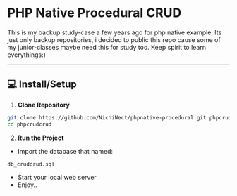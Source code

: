 # PHP Native Procedural CRUD
This is my backup study-case a few years ago for php native example. Its just only backup repositories, i decided to public this repo cause some of my junior-classes maybe need this for study too. Keep spirit to learn everythings:)

------------

## 💻 Install/Setup

1. **Clone Repository**
```bash
git clone https://github.com/NichiNect/phpnative-procedural.git phpcrudcrud
cd phpcrudcrud
```

2. **Run the Project**
- Import the database that named:
```
db_crudcrud.sql
```
- Start your local web server
- Enjoy..